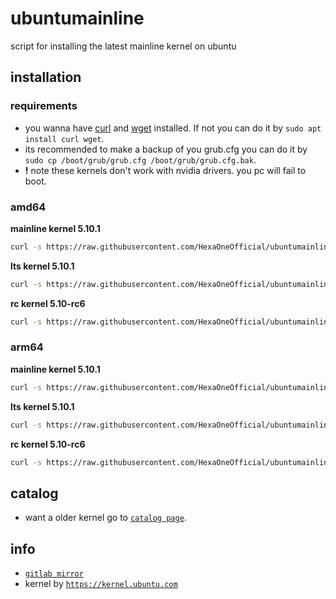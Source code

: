 # ubuntumainline
script for installing the latest mainline kernel on ubuntu 

## installation

### requirements

- you wanna have [curl](https://curl.haxx.se/) and [wget](https://www.gnu.org/software/wget/) installed. If not you can do it by `sudo apt install curl wget`.
- its recommended to make a backup of you grub.cfg you can do it by `sudo cp /boot/grub/grub.cfg /boot/grub/grub.cfg.bak`.
- **!** note these kernels don't work with nvidia drivers. you pc will fail to boot.

### amd64

**mainline kernel 5.10.1**

```bash
curl -s https://raw.githubusercontent.com/HexaOneOfficial/ubuntumainline/main/amd64.sh | sh
```
**lts kernel 5.10.1**
```bash
curl -s https://raw.githubusercontent.com/HexaOneOfficial/ubuntumainline/main/amd64LTS.sh | sh
```

**rc kernel 5.10-rc6**
```bash
curl -s https://raw.githubusercontent.com/HexaOneOfficial/ubuntumainline/main/amd64RC.sh | sh
```

### arm64

**mainline kernel 5.10.1**
```bash
curl -s https://raw.githubusercontent.com/HexaOneOfficial/ubuntumainline/main/arm64.sh | sh
```

**lts kernel 5.10.1**
```bash
curl -s https://raw.githubusercontent.com/HexaOneOfficial/ubuntumainline/main/arm64LTS.sh | sh
```

**rc kernel 5.10-rc6**
```bash
curl -s https://raw.githubusercontent.com/HexaOneOfficial/ubuntumainline/main/arm64RC.sh | sh
```

## catalog

- want a older kernel go to [`catalog page`](../catalog/README.md).

## info

- [`gitlab mirror`](https://gitlab.com/HexaOneOfficial/ubuntumainline)
- kernel by [`https://kernel.ubuntu.com`](https://kernel.ubuntu.com/)
